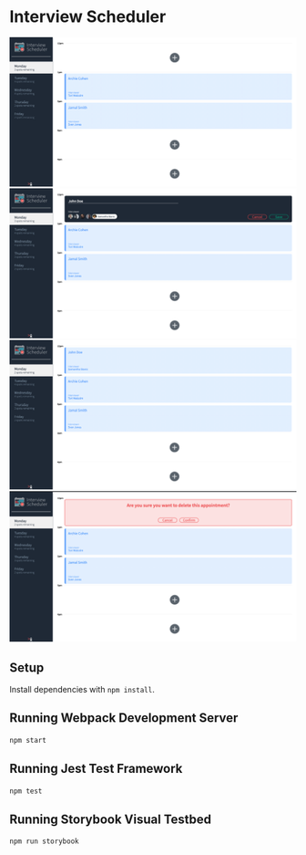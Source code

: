 # Interview Scheduler

!["Screenshot"](https://github.com/rafreza/scheduler/blob/master/doc/Home.png)
!["Screenshot"](https://github.com/rafreza/scheduler/blob/master/doc/AddApp.png)
!["Screenshot"](https://github.com/rafreza/scheduler/blob/master/doc/AppAdded.png)
!["Screenshot"](https://github.com/rafreza/scheduler/blob/master/doc/DeleteApp.png)

## Setup

Install dependencies with `npm install`.

## Running Webpack Development Server

```sh
npm start
```

## Running Jest Test Framework

```sh
npm test
```

## Running Storybook Visual Testbed

```sh
npm run storybook
```
